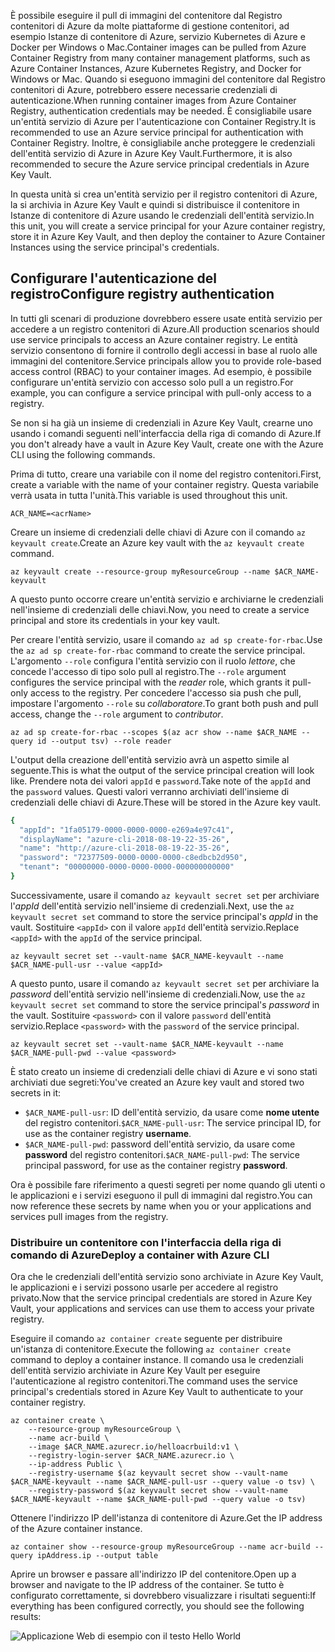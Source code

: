 <span data-ttu-id="a308a-101">È possibile eseguire il pull di immagini del contenitore dal Registro contenitori di Azure da molte piattaforme di gestione contenitori, ad esempio Istanze di contenitore di Azure, servizio Kubernetes di Azure e Docker per Windows o Mac.</span><span class="sxs-lookup"><span data-stu-id="a308a-101">Container images can be pulled from Azure Container Registry from many container management platforms, such as Azure Container Instances, Azure Kubernetes Registry, and Docker for Windows or Mac.</span></span> <span data-ttu-id="a308a-102">Quando si eseguono immagini del contenitore dal Registro contenitori di Azure, potrebbero essere necessarie credenziali di autenticazione.</span><span class="sxs-lookup"><span data-stu-id="a308a-102">When running container images from Azure Container Registry, authentication credentials may be needed.</span></span> <span data-ttu-id="a308a-103">È consigliabile usare un'entità servizio di Azure per l'autenticazione con Container Registry.</span><span class="sxs-lookup"><span data-stu-id="a308a-103">It is recommended to use an Azure service principal for authentication with Container Registry.</span></span> <span data-ttu-id="a308a-104">Inoltre, è consigliabile anche proteggere le credenziali dell'entità servizio di Azure in Azure Key Vault.</span><span class="sxs-lookup"><span data-stu-id="a308a-104">Furthermore, it is also recommended to secure the Azure service principal credentials in Azure Key Vault.</span></span>

<span data-ttu-id="a308a-105">In questa unità si crea un'entità servizio per il registro contenitori di Azure, la si archivia in Azure Key Vault e quindi si distribuisce il contenitore in Istanze di contenitore di Azure usando le credenziali dell'entità servizio.</span><span class="sxs-lookup"><span data-stu-id="a308a-105">In this unit, you will create a service principal for your Azure container registry, store it in Azure Key Vault, and then deploy the container to Azure Container Instances using the service principal's credentials.</span></span>

## <a name="configure-registry-authentication"></a><span data-ttu-id="a308a-106">Configurare l'autenticazione del registro</span><span class="sxs-lookup"><span data-stu-id="a308a-106">Configure registry authentication</span></span>

<span data-ttu-id="a308a-107">In tutti gli scenari di produzione dovrebbero essere usate entità servizio per accedere a un registro contenitori di Azure.</span><span class="sxs-lookup"><span data-stu-id="a308a-107">All production scenarios should use service principals to access an Azure container registry.</span></span> <span data-ttu-id="a308a-108">Le entità servizio consentono di fornire il controllo degli accessi in base al ruolo alle immagini del contenitore.</span><span class="sxs-lookup"><span data-stu-id="a308a-108">Service principals allow you to provide role-based access control (RBAC) to your container images.</span></span> <span data-ttu-id="a308a-109">Ad esempio, è possibile configurare un'entità servizio con accesso solo pull a un registro.</span><span class="sxs-lookup"><span data-stu-id="a308a-109">For example, you can configure a service principal with pull-only access to a registry.</span></span>

<span data-ttu-id="a308a-110">Se non si ha già un insieme di credenziali in Azure Key Vault, crearne uno usando i comandi seguenti nell'interfaccia della riga di comando di Azure.</span><span class="sxs-lookup"><span data-stu-id="a308a-110">If you don't already have a vault in Azure Key Vault, create one with the Azure CLI using the following commands.</span></span>

<span data-ttu-id="a308a-111">Prima di tutto, creare una variabile con il nome del registro contenitori.</span><span class="sxs-lookup"><span data-stu-id="a308a-111">First, create a variable with the name of your container registry.</span></span> <span data-ttu-id="a308a-112">Questa variabile verrà usata in tutta l'unità.</span><span class="sxs-lookup"><span data-stu-id="a308a-112">This variable is used throughout this unit.</span></span>

```azurecli
ACR_NAME=<acrName>
```

<span data-ttu-id="a308a-113">Creare un insieme di credenziali delle chiavi di Azure con il comando `az keyvault create`.</span><span class="sxs-lookup"><span data-stu-id="a308a-113">Create an Azure key vault with the `az keyvault create` command.</span></span>

```azurecli
az keyvault create --resource-group myResourceGroup --name $ACR_NAME-keyvault
```

<span data-ttu-id="a308a-114">A questo punto occorre creare un'entità servizio e archiviarne le credenziali nell'insieme di credenziali delle chiavi.</span><span class="sxs-lookup"><span data-stu-id="a308a-114">Now, you need to create a service principal and store its credentials in your key vault.</span></span>

<span data-ttu-id="a308a-115">Per creare l'entità servizio, usare il comando `az ad sp create-for-rbac`.</span><span class="sxs-lookup"><span data-stu-id="a308a-115">Use the `az ad sp create-for-rbac` command to create the service principal.</span></span> <span data-ttu-id="a308a-116">L'argomento `--role` configura l'entità servizio con il ruolo *lettore*, che concede l'accesso di tipo solo pull al registro.</span><span class="sxs-lookup"><span data-stu-id="a308a-116">The `--role` argument configures the service principal with the *reader* role, which grants it pull-only access to the registry.</span></span> <span data-ttu-id="a308a-117">Per concedere l'accesso sia push che pull, impostare l'argomento `--role` su *collaboratore*.</span><span class="sxs-lookup"><span data-stu-id="a308a-117">To grant both push and pull access, change the `--role` argument to *contributor*.</span></span>

```azurecli
az ad sp create-for-rbac --scopes $(az acr show --name $ACR_NAME --query id --output tsv) --role reader
```

<span data-ttu-id="a308a-118">L'output della creazione dell'entità servizio avrà un aspetto simile al seguente.</span><span class="sxs-lookup"><span data-stu-id="a308a-118">This is what the output of the service principal creation will look like.</span></span> <span data-ttu-id="a308a-119">Prendere nota dei valori `appId` e `password`.</span><span class="sxs-lookup"><span data-stu-id="a308a-119">Take note of the `appId` and the `password` values.</span></span> <span data-ttu-id="a308a-120">Questi valori verranno archiviati dell'insieme di credenziali delle chiavi di Azure.</span><span class="sxs-lookup"><span data-stu-id="a308a-120">These will be stored in the Azure key vault.</span></span>

```bash
{
  "appId": "1fa05179-0000-0000-0000-e269a4e97c41",
  "displayName": "azure-cli-2018-08-19-22-35-26",
  "name": "http://azure-cli-2018-08-19-22-35-26",
  "password": "72377509-0000-0000-0000-c8edbcb2d950",
  "tenant": "00000000-0000-0000-0000-000000000000"
}
```

<span data-ttu-id="a308a-121">Successivamente, usare il comando `az keyvault secret set` per archiviare l'*appId* dell'entità servizio nell'insieme di credenziali.</span><span class="sxs-lookup"><span data-stu-id="a308a-121">Next, use the `az keyvault secret set` command to store the service principal's *appId* in the vault.</span></span> <span data-ttu-id="a308a-122">Sostituire `<appId>` con il valore `appId` dell'entità servizio.</span><span class="sxs-lookup"><span data-stu-id="a308a-122">Replace `<appId>` with the `appId` of the service principal.</span></span>

```azurecli
az keyvault secret set --vault-name $ACR_NAME-keyvault --name $ACR_NAME-pull-usr --value <appId>
```

<span data-ttu-id="a308a-123">A questo punto, usare il comando `az keyvault secret set` per archiviare la *password* dell'entità servizio nell'insieme di credenziali.</span><span class="sxs-lookup"><span data-stu-id="a308a-123">Now, use the `az keyvault secret set` command to store the service principal's *password* in the vault.</span></span> <span data-ttu-id="a308a-124">Sostituire `<password>` con il valore `password` dell'entità servizio.</span><span class="sxs-lookup"><span data-stu-id="a308a-124">Replace `<password>` with the `password` of the service principal.</span></span>

```azurecli
az keyvault secret set --vault-name $ACR_NAME-keyvault --name $ACR_NAME-pull-pwd --value <password>
```

<span data-ttu-id="a308a-125">È stato creato un insieme di credenziali delle chiavi di Azure e vi sono stati archiviati due segreti:</span><span class="sxs-lookup"><span data-stu-id="a308a-125">You've created an Azure key vault and stored two secrets in it:</span></span>

* <span data-ttu-id="a308a-126">`$ACR_NAME-pull-usr`: ID dell'entità servizio, da usare come **nome utente** del registro contenitori.</span><span class="sxs-lookup"><span data-stu-id="a308a-126">`$ACR_NAME-pull-usr`: The service principal ID, for use as the container registry **username**.</span></span>
* <span data-ttu-id="a308a-127">`$ACR_NAME-pull-pwd`: password dell'entità servizio, da usare come **password** del registro contenitori.</span><span class="sxs-lookup"><span data-stu-id="a308a-127">`$ACR_NAME-pull-pwd`: The service principal password, for use as the container registry **password**.</span></span>

<span data-ttu-id="a308a-128">Ora è possibile fare riferimento a questi segreti per nome quando gli utenti o le applicazioni e i servizi eseguono il pull di immagini dal registro.</span><span class="sxs-lookup"><span data-stu-id="a308a-128">You can now reference these secrets by name when you or your applications and services pull images from the registry.</span></span>

### <a name="deploy-a-container-with-azure-cli"></a><span data-ttu-id="a308a-129">Distribuire un contenitore con l'interfaccia della riga di comando di Azure</span><span class="sxs-lookup"><span data-stu-id="a308a-129">Deploy a container with Azure CLI</span></span>

<span data-ttu-id="a308a-130">Ora che le credenziali dell'entità servizio sono archiviate in Azure Key Vault, le applicazioni e i servizi possono usarle per accedere al registro privato.</span><span class="sxs-lookup"><span data-stu-id="a308a-130">Now that the service principal credentials are stored in Azure Key Vault, your applications and services can use them to access your private registry.</span></span>

<span data-ttu-id="a308a-131">Eseguire il comando `az container create` seguente per distribuire un'istanza di contenitore.</span><span class="sxs-lookup"><span data-stu-id="a308a-131">Execute the following `az container create` command to deploy a container instance.</span></span> <span data-ttu-id="a308a-132">Il comando usa le credenziali dell'entità servizio archiviate in Azure Key Vault per eseguire l'autenticazione al registro contenitori.</span><span class="sxs-lookup"><span data-stu-id="a308a-132">The command uses the service principal's credentials stored in Azure Key Vault to authenticate to your container registry.</span></span>

```azurecli
az container create \
    --resource-group myResourceGroup \
    --name acr-build \
    --image $ACR_NAME.azurecr.io/helloacrbuild:v1 \
    --registry-login-server $ACR_NAME.azurecr.io \
    --ip-address Public \
    --registry-username $(az keyvault secret show --vault-name $ACR_NAME-keyvault --name $ACR_NAME-pull-usr --query value -o tsv) \
    --registry-password $(az keyvault secret show --vault-name $ACR_NAME-keyvault --name $ACR_NAME-pull-pwd --query value -o tsv)
```

<span data-ttu-id="a308a-133">Ottenere l'indirizzo IP dell'istanza di contenitore di Azure.</span><span class="sxs-lookup"><span data-stu-id="a308a-133">Get the IP address of the Azure container instance.</span></span>

```azurecli
az container show --resource-group myResourceGroup --name acr-build --query ipAddress.ip --output table
```

<span data-ttu-id="a308a-134">Aprire un browser e passare all'indirizzo IP del contenitore.</span><span class="sxs-lookup"><span data-stu-id="a308a-134">Open up a browser and navigate to the IP address of the container.</span></span> <span data-ttu-id="a308a-135">Se tutto è configurato correttamente, si dovrebbero visualizzare i risultati seguenti:</span><span class="sxs-lookup"><span data-stu-id="a308a-135">If everything has been configured correctly, you should see the following results:</span></span>

![Applicazione Web di esempio con il testo Hello World](../media/hello.png)

